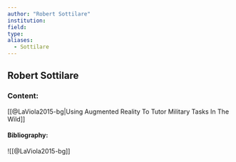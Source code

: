 ```yaml
---
author: "Robert Sottilare"
institution:
field:
type:
aliases:
  - Sottilare
---
```


## Robert Sottilare

### Content:
[[@LaViola2015-bg|Using Augmented Reality To Tutor Military Tasks In The Wild]]

#### Bibliography:

![[@LaViola2015-bg]]